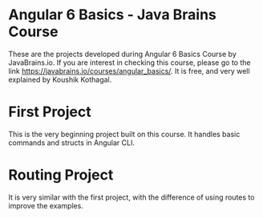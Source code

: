 # Angular 6 Basics - Java Brains Course
These are the projects developed during Angular 6 Basics Course by JavaBrains.io. If you are interest in checking this course, please go to the link https://javabrains.io/courses/angular_basics/. It is free, and very well explained by Koushik Kothagal.

# First Project
This is the very beginning project built on this course. It handles basic commands and structs in Angular CLI.

# Routing Project
It is very similar with the first project, with the difference of using routes to improve the examples.
